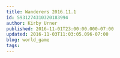 ```yaml
---
title: Wanderers 2016.11.1
id: 5931274310320183994
author: Kirby Urner
published: 2016-11-01T23:00:00.000-07:00
updated: 2016-11-03T11:03:05.096-07:00
blog: world_game
tags: 
---
```


